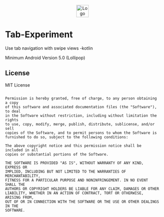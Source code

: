 <p align="center"><img 
	src="https://user-images.githubusercontent.com/25055256/81497077-c84dab00-92c4-11ea-8cf5-d71e18688d57.png" 
	alt="Logo" width="40px" height="40px" /></p>
  
# Tab-Experiment
Use tab navigation with swipe views -kotlin

Minimum Android Version 5.0 (Lollipop)

## License

MIT License

```Copyright (c) 2020 fortie40

Permission is hereby granted, free of charge, to any person obtaining a copy
of this software and associated documentation files (the "Software"), to deal
in the Software without restriction, including without limitation the rights
to use, copy, modify, merge, publish, distribute, sublicense, and/or sell
copies of the Software, and to permit persons to whom the Software is
furnished to do so, subject to the following conditions:

The above copyright notice and this permission notice shall be included in all
copies or substantial portions of the Software.

THE SOFTWARE IS PROVIDED "AS IS", WITHOUT WARRANTY OF ANY KIND, EXPRESS OR
IMPLIED, INCLUDING BUT NOT LIMITED TO THE WARRANTIES OF MERCHANTABILITY,
FITNESS FOR A PARTICULAR PURPOSE AND NONINFRINGEMENT. IN NO EVENT SHALL THE
AUTHORS OR COPYRIGHT HOLDERS BE LIABLE FOR ANY CLAIM, DAMAGES OR OTHER
LIABILITY, WHETHER IN AN ACTION OF CONTRACT, TORT OR OTHERWISE, ARISING FROM,
OUT OF OR IN CONNECTION WITH THE SOFTWARE OR THE USE OR OTHER DEALINGS IN THE
SOFTWARE.
